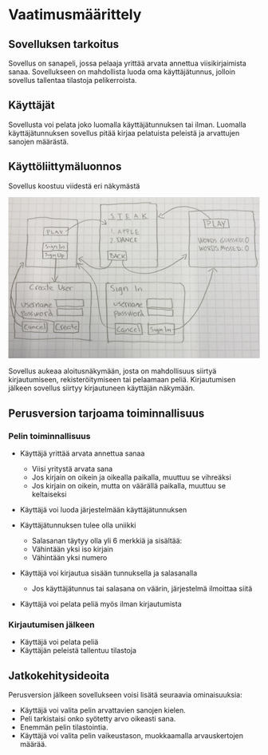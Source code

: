 # Vaatimusmäärittely

## Sovelluksen tarkoitus

Sovellus on sanapeli, jossa pelaaja yrittää arvata annettua viisikirjaimista sanaa. Sovellukseen 
on mahdollista luoda oma käyttäjätunnus, jolloin sovellus tallentaa tilastoja pelikerroista. 

## Käyttäjät

Sovellusta voi pelata joko luomalla käyttäjätunnuksen tai ilman. Luomalla käyttäjätunnuksen 
sovellus pitää kirjaa pelatuista peleistä ja arvattujen sanojen määrästä.

## Käyttöliittymäluonnos

Sovellus koostuu viidestä eri näkymästä

![](./kuvat/kayttoliittyma_hahmotelma.jpg)

Sovellus aukeaa aloitusnäkymään, josta on mahdollisuus siirtyä kirjautumiseen, rekisteröitymiseen tai pelaamaan peliä. Kirjautumisen jälkeen sovellus siirtyy kirjautuneen käyttäjän näkymään.

## Perusversion tarjoama toiminnallisuus

### Pelin toiminnallisuus

- Käyttäjä yrittää arvata annettua sanaa
  - Viisi yritystä arvata sana
  - Jos kirjain on oikein ja oikealla paikalla, muuttuu se vihreäksi
  - Jos kirjain on oikein, mutta on väärällä paikalla, muuttuu se keltaiseksi

- Käyttäjä voi luoda järjestelmään käyttäjätunnuksen
- Käyttäjätunnuksen tulee olla uniikki
  - Salasanan täytyy olla yli 6 merkkiä ja sisältää:
  - Vähintään yksi iso kirjain
  - Vähintään yksi numero
  
- Käyttäjä voi kirjautua sisään tunnuksella ja salasanalla
  - Jos käyttäjätunnus tai salasana on väärin, järjestelmä ilmoittaa siitä

- Käyttäjä voi pelata peliä myös ilman kirjautumista

### Kirjautumisen jälkeen

- Käyttäjä voi pelata peliä
- Käyttäjän peleistä tallentuu tilastoja

## Jatkokehitysideoita

Perusversion jälkeen sovellukseen voisi lisätä seuraavia ominaisuuksia:

- Käyttäjä voi valita pelin arvattavien sanojen kielen.
- Peli tarkistaisi onko syötetty arvo oikeasti sana.
- Enemmän pelin tilastointia.
- Käyttäjä voi valita pelin vaikeustason, muokkaamalla arvauskertojen määrää.
